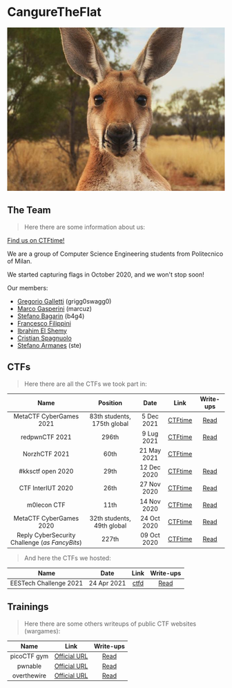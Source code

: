 # CangureTheFlat 
![Cangure](./cangure.jpg "cangure")


## The Team
> Here there are some information about us:

[Find us on CTFtime!](https://ctftime.org/team/137370)

We are a group of Computer Science Engineering students from Politecnico of Milan.

We started capturing flags in October 2020, and we won't stop soon!

Our members: 
* [Gregorio Galletti](https://github.com/gregalletti) (grigg0swagg0)
* [Marco Gasperini](https://github.com/marcuz1996) (marcuz)
* [Stefano Bagarin](https://github.com/stepolimi) (b4g4)
* [Francesco Filippini](https://github.com/filippinifra)
* [Ibrahim El Shemy](https://github.com/ibriaco)
* [Cristian Spagnuolo](https://github.com/cris96spa)
* [Stefano Armanes](https://github.com/stearm) (ste)

## CTFs
> Here there are all the CTFs we took part in:

| Name | Position | Date |Link|Write-ups|
|:----:|:--------:|:----:|:--:|:-------:|
|MetaCTF CyberGames 2021|83th students, 175th global|5 Dec 2021|[CTFtime](https://ctftime.org/event/1476)|[Read](https://github.com/gregalletti/CTF_writeups/tree/main/MetaCTF2021)|
|redpwnCTF 2021|296th|9 Lug 2021|[CTFtime](https://ctftime.org/event/1327)|[Read](https://github.com/gregalletti/CTF_writeups/tree/main/redpwnCTF2021)|
|NorzhCTF 2021|60th|21 May 2021|[CTFtime](https://ctftime.org/event/1301)||
|#kksctf open 2020|29th|12 Dec 2020|[CTFtime](https://ctftime.org/event/1112)|[Read](https://github.com/gregalletti/CTF_writeups/tree/main/kksctf2020)|
|CTF InterIUT 2020|26th|27 Nov 2020|[CTFtime](https://ctftime.org/event/1176)|[Read](https://github.com/gregalletti/CTF_writeups/tree/main/InterIUTCTF2020)|
|m0lecon CTF|11th|14 Nov 2020|[CTFtime](https://ctftime.org/event/1135)|[Read](https://github.com/gregalletti/CTF_writeups/tree/main/m0leconCTF2020)|
|MetaCTF CyberGames 2020|32th students, 49th global|24 Oct 2020|[CTFtime](https://ctftime.org/event/1106)|[Read](https://github.com/gregalletti/CTF_writeups/tree/main/MetaCTF2020)|
|Reply CyberSecurity Challenge (*as FancyBits*)|227th|09 Oct 2020|[CTFtime](https://ctftime.org/event/1131)|[Read](https://github.com/gregalletti/CTF_writeups/tree/main/Reply2020)|

> And here the CTFs we hosted:

| Name | Date |Link|Write-ups|
|:----:|:----:|:--:|:-------:|
|EESTech Challenge 2021|24 Apr 2021|[ctfd](https://mesa.ctfd.io/)|[Read](https://github.com/gregalletti/CTF_writeups/tree/main/EESTech2021)|

## Trainings
> Here there are some others writeups of public CTF websites (wargames):

| Name |Link|Write-ups|
|:----:|:--:|:-------:|
|picoCTF gym|[Official URL](https://play.picoctf.org/practice)|[Read](https://github.com/gregalletti/CTF_writeups/tree/main/trainings/picoCTF)|
|pwnable|[Official URL](https://pwnable.kr/)|[Read](https://github.com/gregalletti/CTF_writeups/tree/main/trainings/pwnable)|
|overthewire|[Official URL](https://overthewire.org/wargames/)|[Read](https://github.com/gregalletti/CTF_writeups/tree/main/trainings/overthewire)|
